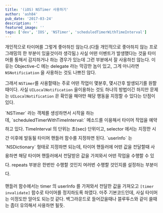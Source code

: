 ```yaml
---
title: '(iOS) NSTimer 사용하기'
author: 'ash84'
pub_date: '2017-03-24'
description: ''
featured_image: ''
tags: ['dev', 'IOS', 'NSTimer', 'scheduledTimerWithTimeInterval']
---
```



<span style="font-size: 11pt;">개인적으로 타이머를 그렇게 좋아하진 않는다.(다들 개인적으로 좋아하지 않는 프로그래밍의 한 부분이 있을것이라 생각됨.) 사실 어떤 이벤트가 발생했다는 것을 타이머를 통해서 감지하거나 하는 경우가 있는데 그런 부분에서 잘 사용하진 않는다. 이유는 Objective-C 에는 delegate 라는 막강한 놈이 있고, 그게 아니라면 `NSNotificiation` 을 사용하는 것도 나쁘진 않다. </span>

<span style="font-size: 11pt;">  
</span>

<span style="font-size: 11pt;">그래서 `NSTimer`를 사용할때는 주로 어떤 작업이 몇분후, 몇시간후 발생되기를 원할때이다. 사실 `UILocalNotification` 을이용하는 것도 하나의 방법이긴 하지만 문제는 `UILocalNotification` 은 확인을 해야만 해당 행동을 지정할 수 있다는 단점이 있다. </span>

<span style="font-size: 11pt;">  
</span>

<script src="https://gist.github.com/AhnSeongHyun/7578145.js"></script>

<span style="font-size: 11pt;">  
</span>  
<span style="font-size: 11pt;">  
</span>  
<span style="font-size: 11pt;">`NSTimer` 라는 객체를 생성하면서 시작을 하는데, </span><span style="background-color: transparent; font-size: 11pt; line-height: 2;">`scheduledTimerWithTimeInterval:` 메소드를 이용해서 타이머 작업을 예약하고 있다. TimeInterval 의 단위는 초(sec) 단위이고, selector 에서는 지정한 시간 이후에 발동될 타이머 핸들러 함수를 지정하면 된다. `userInfo` 는 `NSDictionary` 형태로 지정하면 되는데, 타이머 핸들러에 어떤 값을 전달할때 사용하면 해당 타이머 핸들러에서 전달받은 값을 가져와서 어떤 작업을 수행할 수 있다. repeats 부분은 한번만 수행할 것인지 여러번 수행할 것인지를 설정하는 부분이다. </span>

<span style="background-color: transparent; font-size: 9pt; line-height: 1.5;">  
</span>

<span style="font-size: 11pt;">핸들러 함수에서는 timer 의 userInfo 를 가져와서 전달한 값을 가져오고 `[timer invalidate]` 함수로 타이머를 정지하도록 하였다. 아주 기본코드인데, 사실 타이머는 이정도만 알아도 되는것 같다. 백그라운드로 들어갔을때나 블루투스와 같이 쓸때는 좀더 유의해서 사용하면 될듯. </span>



